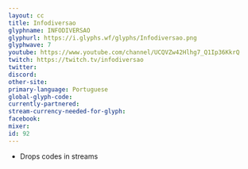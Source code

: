 ```yaml
---
layout: cc
title: Infodiversao
glyphname: INFODIVERSAO
glyphurl: https://i.glyphs.wf/glyphs/Infodiversao.png
glyphwave: 7
youtube: https://www.youtube.com/channel/UCQVZw42Hlhg7_Q1Ip36KkrQ
twitch: https://twitch.tv/infodiversao
twitter: 
discord: 
other-site: 
primary-language: Portuguese
global-glyph-code: 
currently-partnered: 
stream-currency-needed-for-glyph: 
facebook: 
mixer: 
id: 92
---
```

* Drops codes in streams
